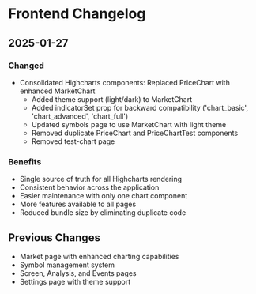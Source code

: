 # Frontend Changelog

## 2025-01-27

### Changed
- Consolidated Highcharts components: Replaced PriceChart with enhanced MarketChart
  - Added theme support (light/dark) to MarketChart
  - Added indicatorSet prop for backward compatibility ('chart_basic', 'chart_advanced', 'chart_full')
  - Updated symbols page to use MarketChart with light theme
  - Removed duplicate PriceChart and PriceChartTest components
  - Removed test-chart page

### Benefits
- Single source of truth for all Highcharts rendering
- Consistent behavior across the application
- Easier maintenance with only one chart component
- More features available to all pages
- Reduced bundle size by eliminating duplicate code

## Previous Changes
- Market page with enhanced charting capabilities
- Symbol management system
- Screen, Analysis, and Events pages
- Settings page with theme support
